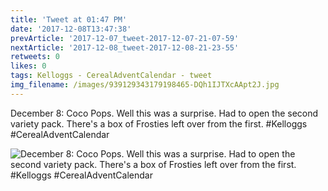 ```yaml
---
title: 'Tweet at 01:47 PM'
date: '2017-12-08T13:47:38'
prevArticle: '2017-12-07_tweet-2017-12-07-21-07-59'
nextArticle: '2017-12-08_tweet-2017-12-08-21-23-55'
retweets: 0
likes: 0
tags: Kelloggs - CerealAdventCalendar - tweet
img_filename: /images/939129343179198465-DQh1IJTXcAApt2J.jpg
---
```

December 8: Coco Pops. Well this was a surprise. Had to open the second variety pack. There's a box of Frosties left over from the first. #Kelloggs #CerealAdventCalendar

![December 8: Coco Pops. Well this was a surprise. Had to open the second variety pack. There's a box of Frosties left over from the first. #Kelloggs #CerealAdventCalendar](/images/939129343179198465-DQh1IJTXcAApt2J.jpg "December 8: Coco Pops. Well this was a surprise. Had to open the second variety pack. There's a box of Frosties left over from the first. #Kelloggs #CerealAdventCalendar")
